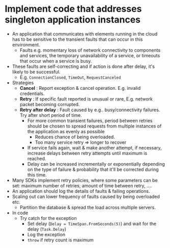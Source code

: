 # Implement code that addresses singleton application instances

- An application that communicates with elements running in the cloud has to be sensitive to the transient faults that can occur in this environment.
  - Faults e.g. momentary loss of network connectivity to components and services, the temporary unavailability of a service, or timeouts that occur when a service is busy.
- These faults are self-correcting and if action is done after delay, it's likely to be successful.
  - E.g. `ConnectionClosed`, `TimeOut`, `RequestCanceled`
- Strategies
  - **Cancel** : Report exception & cancel operation. E.g. invalid credentials.
  - **Retry** : If specific fault reported is unusual or rare, E.g. network packet becoming corrupted.
  - **Retry after delay** : Fault caused by e.g.. busy/connectivity failures. Try after short period of time.
    - For more common transient failures, period between retries should be chosen to spread requests from multiple instances of the application as evenly as possible
      - Reduces chance of being overloaded.
      - Too many service retry => longer to recover
    - If service fails again, wait & make another attempt, if necessary, increase delays between retry attempts until maximum is reached.
    - Delay can be increased incrementally or exponentially depending on the type of failure & probability that it'll be corrected during this time.
- Many SDKs implement retry policies, where some parameters can be set: maximum number of retries, amount of time between retry, ….
- An application should log the details of faults & failing operations.
- Scaling out can lower frequency of faults caused by being overloaded etc.
  - Partition the database & spread the load across multiple servers.
- In code
  - Try catch for the exception
    - Set delay (`Delay = TimeSpan.FromSeconds(5)`) and wait for the delay (`Task.Delay`)
    - Log the exception
    - `throw` if retry count is maximum
